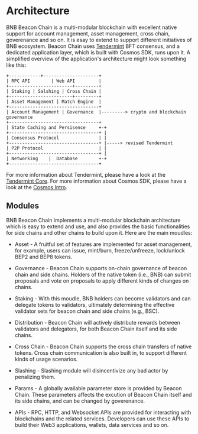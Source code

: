 # Architecture

BNB Beacon Chain is a multi-modular blockchain with excellent native support for account management, asset management, cross chain, goverenance and so on.
It is esay to extend to support different initiatives of BNB ecosystem.
Beacon Chain uses [Tendermint](https://github.com/tendermint/tendermint) BFT consensus, and a dedicated application layer, which is built with Cosmos SDK, runs upon it. 
A simplified overview of the application's architecture might look something like this:

```
+------------+---------------------+
| RPC API        | Web API         |
+------------------------+---------+
| Staking | Salshing | Cross Chain |
+------------------------+---------+
| Asset Management | Match Engine  |
+----------------------------------+
| Account Management | Governance  |---------> crypto and blockchain governance
+----------------------------------+
| State Caching and Persisence     +-+
+----------------------------------+ |
| Consensus Protocol               | |
+----------------------------------+ |-----> revised Tendermint
| P2P Protocol                     | |
+----------------------------------+ |
| Networking    |  Database        +-+
+----------------------------------+

```

For more information about Tendermint, please have a look at the [Tendermint Core](https://tendermint.com/core/).
For more information about Cosmos SDK, please have a look at the [Cosmos Intro](https://v1.cosmos.network/intro).

## Modules

BNB Beacon Chain implements a multi-modular blockchain architecture which is easy to extend and use, and also provides the basic functionalities for side chains and other chains to build upon it.
Here are the main moudles:

- Asset - A fruitful set of features are implemented for asset management, for example, users can issue, mint/burn, freeze/unfreeze, lock/unlock BEP2 and BEP8 tokens.

- Governance - Beacon Chain supports on-chain governance of beacon chain and side chains. Holders of the native token (i.e., BNB) can submit proposals and vote on proposals to apply different kinds of changes on chains.

- Staking - With this moudle, BNB holders can become validators and can delegate tokens to validators, ultimately determining the effective validator sets for beacon chain and side chains (e.g., BSC).

- Distribution - Beacon Chain will actively distribute rewards between validators and delegators, for both Beacon Chain itself and its side chains.

- Cross Chain - Beacon Chain supports the cross chain transfers of native tokens. Cross chain communication is also built in, to support different kinds of usage scenarios.

- Slashing - Slashing module will disincentivize any bad actor by penalizing them. 

- Params - A globally available parameter store is provided by Beacon Chain. These parameters affects the excution of Beacon Chain itself and its side chains, and can be changed by goverenance.

- APIs - RPC, HTTP, and Websocket APIs are provided for interacting with blockchains and the related services. Developers can use these APIs to build their Web3 applications, wallets, data services and so on.